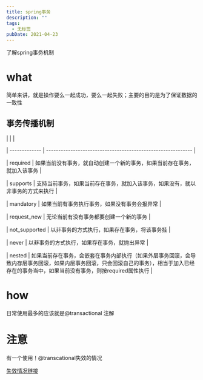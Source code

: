 ```yaml
---
title: spring事务
description: ""
tags:
  - 无标签
pubDate: 2021-04-23
---
```



了解spring事务机制



<!-- more -->



# what



简单来讲，就是操作要么一起成功，要么一起失败；主要的目的是为了保证数据的一致性



## 事务传播机制



|               |                                                              |

| ------------- | ------------------------------------------------------------ |

| required      | 如果当前没有事务，就自动创建一个新的事务，如果当前存在事务，就加入该事务 |

| supports      | 支持当前事务，如果当前存在事务，就加入该事务，如果没有，就以非事务的方式来执行 |

| mandatory     | 如果当前有事务执行事务，如果没有事务会报异常                 |

| request_new   | 无论当前有没有事务都要创建一个新的事务                       |

| not_supported | 以非事务的方式执行，如果存在事务，将该事务挂                 |

| never         | 以非事务的方式执行，如果存在事务，就抛出异常                 |

| nested        | 如果当前存在事务，会嵌套在事务内部执行（如果外层事务回滚，会导致内存层事务回滚，如果内层事务回滚，只会回滚自己的事务），相当于加入已经存在的事务当中，如果当前没有事务，则按required属性执行 |



# how



日常使用最多的应该就是@transactional 注解



# 注意



有一个使用！@transcational失效的情况



[失效情况链接](https://mp.weixin.qq.com/s/4t_DWw-xQzeZBe139-OO6g)